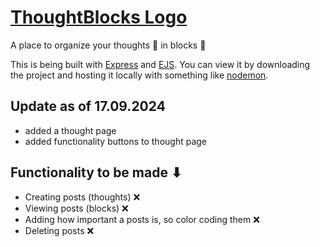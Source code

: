 ﻿# [ThoughtBlocks Logo](public/resources/logo-no-background.svg)

A place to organize your thoughts 💭 in blocks 🧱

This is being built with [Express](https://expressjs.com/) and [EJS](https://ejs.co/#about).
You can view it by downloading the project and hosting it locally with something like [nodemon](https://www.npmjs.com/package/nodemon).

## Update as of 17.09.2024

- added a thought page
- added functionality buttons to thought page

## Functionality to be made ⬇

- Creating posts (thoughts) ❌
- Viewing posts (blocks) ❌
- Adding how important a posts is, so color coding them ❌
- Deleting posts ❌
